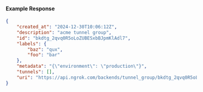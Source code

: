 <!-- Code generated for API Clients. DO NOT EDIT. -->

#### Example Response

```json
{
	"created_at": "2024-12-30T10:06:12Z",
	"description": "acme tunnel group",
	"id": "bkdtg_2qvq0R5oLoZUBESxbBJpmKlAdl7",
	"labels": {
		"baz": "qux",
		"foo": "bar"
	},
	"metadata": "{\"environment\": \"production\"}",
	"tunnels": [],
	"uri": "https://api.ngrok.com/backends/tunnel_group/bkdtg_2qvq0R5oLoZUBESxbBJpmKlAdl7"
}
```
